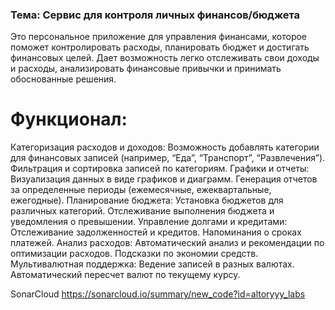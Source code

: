 ### Тема: Сервис для контроля личных финансов/бюджета

Это персональное приложение для управления финансами, которое поможет контролировать расходы, 
планировать бюджет и достигать финансовых целей. Дает возможность легко отслеживать свои доходы и расходы, 
анализировать финансовые привычки и принимать обоснованные решения.

# Функционал:

Категоризация расходов и доходов:
Возможность добавлять категории для финансовых записей (например, “Еда”, “Транспорт”, “Развлечения”).
Фильтрация и сортировка записей по категориям.
Графики и отчеты:
Визуализация данных в виде графиков и диаграмм.
Генерация отчетов за определенные периоды (ежемесячные, ежеквартальные, ежегодные).
Планирование бюджета:
Установка бюджетов для различных категорий.
Отслеживание выполнения бюджета и уведомления о превышении.
Управление долгами и кредитами:
Отслеживание задолженностей и кредитов.
Напоминания о сроках платежей.
Анализ расходов:
Автоматический анализ и рекомендации по оптимизации расходов.
Подсказки по экономии средств.
Мультивалютная поддержка:
Ведение записей в разных валютах.
Автоматический пересчет валют по текущему курсу.


SonarCloud
https://sonarcloud.io/summary/new_code?id=altoryyy_labs
